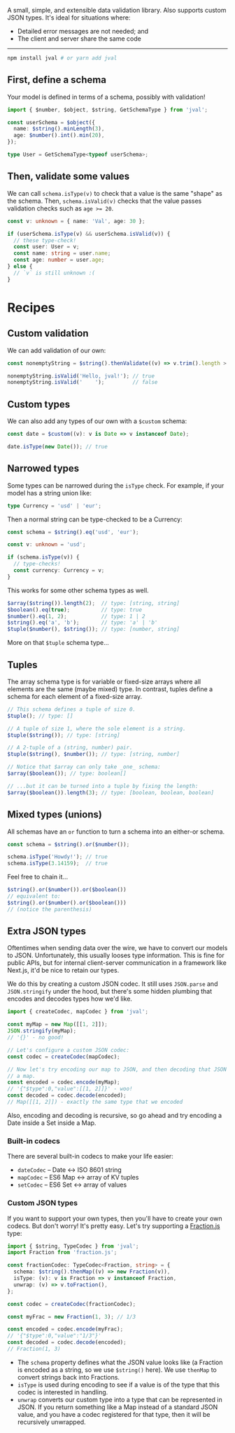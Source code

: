 A small, simple, and extensible data validation library. Also supports custom
JSON types. It's ideal for situations where:

- Detailed error messages are not needed; and
- The client and server share the same code

---

```bash
npm install jval # or yarn add jval
```

## First, define a schema

Your model is defined in terms of a schema, possibly with validation!

```ts
import { $number, $object, $string, GetSchemaType } from 'jval';

const userSchema = $object({
  name: $string().minLength(3),
  age: $number().int().min(20),
});

type User = GetSchemaType<typeof userSchema>;
```

## Then, validate some values

We can call `schema.isType(v)` to check that a value is the same "shape" as the
schema. Then, `schema.isValid(v)` checks that the value passes validation checks
such as `age >= 20`.

```ts
const v: unknown = { name: 'Val', age: 30 };

if (userSchema.isType(v) && userSchema.isValid(v)) {
  // these type-check!
  const user: User = v;
  const name: string = user.name;
  const age: number = user.age;
} else {
  // `v` is still unknown :(
}
```

# Recipes

## Custom validation

We can add validation of our own:

```ts
const nonemptyString = $string().thenValidate((v) => v.trim().length > 0);

nonemptyString.isValid('Hello, jval!'); // true
nonemptyString.isValid('    ');         // false
```

## Custom types

We can also add any types of our own with a `$custom` schema:

```ts
const date = $custom((v): v is Date => v instanceof Date);

date.isType(new Date()); // true
```

## Narrowed types

Some types can be narrowed during the `isType` check. For example, if your model
has a string union like:

```ts
type Currency = 'usd' | 'eur';
```

Then a normal string can be type-checked to be a Currency:

```ts
const schema = $string().eq('usd', 'eur');

const v: unknown = 'usd';

if (schema.isType(v)) {
  // type-checks!
  const currency: Currency = v;
}
```

This works for some other schema types as well.

```ts
$array($string()).length(2);  // type: [string, string]
$boolean().eq(true);          // type: true
$number().eq(1, 2);           // type: 1 | 2
$string().eq('a', 'b');       // type: 'a' | 'b'
$tuple($number(), $string()); // type: [number, string]
```

More on that `$tuple` schema type...

## Tuples

The array schema type is for variable or fixed-size arrays where all elements
are the same (maybe mixed) type. In contrast, tuples define a schema for each
element of a fixed-size array.

```ts
// This schema defines a tuple of size 0.
$tuple(); // type: []

// A tuple of size 1, where the sole element is a string.
$tuple($string()); // type: [string]

// A 2-tuple of a (string, number) pair.
$tuple($string(), $number()); // type: [string, number]

// Notice that $array can only take _one_ schema:
$array($boolean()); // type: boolean[]

// ...but it can be turned into a tuple by fixing the length:
$array($boolean()).length(3); // type: [boolean, boolean, boolean]
```

## Mixed types (unions)

All schemas have an `or` function to turn a schema into an either-or schema.

```ts
const schema = $string().or($number());

schema.isType('Howdy!'); // true
schema.isType(3.14159);  // true
```

Feel free to chain it...

```ts
$string().or($number()).or($boolean())
// equivalent to:
$string().or($number().or($boolean()))
// (notice the parenthesis)
```

## Extra JSON types

Oftentimes when sending data over the wire, we have to convert our models to
JSON. Unfortunately, this usually looses type information. This is fine for
public APIs, but for internal client-server communication in a framework like
Next.js, it'd be nice to retain our types.

We do this by creating a custom JSON codec. It still uses `JSON.parse`
and `JSON.stringify` under the hood, but there's some hidden plumbing that
encodes and decodes types how we'd like.

```ts
import { createCodec, mapCodec } from 'jval';

const myMap = new Map([[1, 2]]);
JSON.stringify(myMap);
// '{}' - no good!

// Let's configure a custom JSON codec:
const codec = createCodec(mapCodec);

// Now let's try encoding our map to JSON, and then decoding that JSON back into
// a map.
const encoded = codec.encode(myMap);
// '{"$type":0,"value":[[1, 2]]}' - woo!
const decoded = codec.decode(encoded);
// Map([[1, 2]]) - exactly the same type that we encoded
```

Also, encoding and decoding is recursive, so go ahead and try encoding a Date
inside a Set inside a Map.

### Built-in codecs

There are several built-in codecs to make your life easier:

- `dateCodec` &ndash; Date &harr; ISO 8601 string
- `mapCodec` &ndash; ES6 Map &harr; array of KV tuples
- `setCodec` &ndash; ES6 Set &harr; array of values

### Custom JSON types

If you want to support your own types, then you'll have to create your own
codecs. But don't worry! It's pretty easy. Let's try supporting
a [Fraction.js](https://github.com/infusion/Fraction.js/) type:

```ts
import { $string, TypeCodec } from 'jval';
import Fraction from 'fraction.js';

const fractionCodec: TypeCodec<Fraction, string> = {
  schema: $string().thenMap((v) => new Fraction(v)),
  isType: (v): v is Fraction => v instanceof Fraction,
  unwrap: (v) => v.toFraction(),
};

const codec = createCodec(fractionCodec);

const myFrac = new Fraction(1, 3); // 1/3

const encoded = codec.encode(myFrac);
// '{"$type":0,"value":"1/3"}'
const decoded = codec.decode(encoded);
// Fraction(1, 3)
```

- The `schema` property defines what the JSON value looks like (a Fraction is
  encoded as a string, so we use `$string()` here). We use `thenMap` to convert
  strings back into Fractions.
- `isType` is used during encoding to see if a value is of the type that this
  codec is interested in handling.
- `unwrap` converts our custom type into a type that can be represented in JSON.
  If you return something like a Map instead of a standard JSON value, and you
  have a codec registered for that type, then it will be recursively unwrapped.
